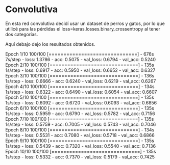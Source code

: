# Convolutiva

En esta red convolutiva decidí usar un dataset de perros y gatos, por lo que utilicé para las pérdidas el loss=keras.losses.binary_crossentropy al tener dos categorías. 

Aquí debajo dejo los resultados obtenidos.

Epoch 1/10
100/100 [==============================] - 676s 7s/step - loss: 1.3786 - acc: 0.5075 - val_loss: 0.6794 - val_acc: 0.5240
Epoch 2/10
100/100 [==============================] - 135s 1s/step - loss: 0.6917 - acc: 0.5950 - val_loss: 0.6652 - val_acc: 0.6327
Epoch 3/10
100/100 [==============================] - 136s 1s/step - loss: 0.6666 - acc: 0.6240 - val_loss: 0.6219 - val_acc: 0.6267
Epoch 4/10
100/100 [==============================] - 134s 1s/step - loss: 0.6322 - acc: 0.6490 - val_loss: 0.6054 - val_acc: 0.6607
Epoch 5/10
100/100 [==============================] - 135s 1s/step - loss: 0.6092 - acc: 0.6720 - val_loss: 0.6093 - val_acc: 0.6856
Epoch 6/10
100/100 [==============================] - 135s 1s/step - loss: 0.5959 - acc: 0.6790 - val_loss: 0.5782 - val_acc: 0.7156
Epoch 7/10
100/100 [==============================] - 135s 1s/step - loss: 0.5759 - acc: 0.7005 - val_loss: 0.5743 - val_acc: 0.7046
Epoch 8/10
100/100 [==============================] - 134s 1s/step - loss: 0.5531 - acc: 0.7080 - val_loss: 0.5718 - val_acc: 0.6866
Epoch 9/10
100/100 [==============================] - 135s 1s/step - loss: 0.5439 - acc: 0.7320 - val_loss: 0.5540 - val_acc: 0.7136
Epoch 10/10
100/100 [==============================] - 135s 1s/step - loss: 0.5332 - acc: 0.7370 - val_loss: 0.5179 - val_acc: 0.7425

